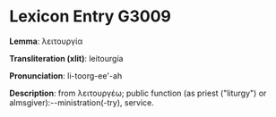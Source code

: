 # Lexicon Entry G3009

**Lemma**: λειτουργία

**Transliteration (xlit)**: leitourgía

**Pronunciation**: li-toorg-ee'-ah

**Description**:
from λειτουργέω; public function (as priest ("liturgy") or almsgiver):--ministration(-try), service.
